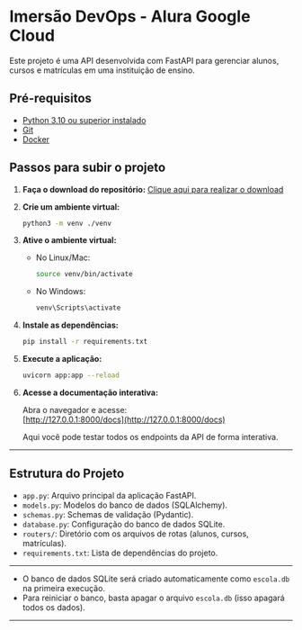 # Imersão DevOps - Alura Google Cloud

Este projeto é uma API desenvolvida com FastAPI para gerenciar alunos, cursos e matrículas em uma instituição de ensino.

## Pré-requisitos

- [Python 3.10 ou superior instalado](https://www.python.org/downloads/)
- [Git](https://git-scm.com/downloads)
- [Docker](https://www.docker.com/get-started/)

## Passos para subir o projeto

1. **Faça o download do repositório:**
   [Clique aqui para realizar o download](https://github.com/guilhermeonrails/imersao-devops/archive/refs/heads/main.zip)

2. **Crie um ambiente virtual:**
   ```sh
   python3 -m venv ./venv 
   ```
   <!-- python -m venv ./venv para ambientes Windows-->

3. **Ative o ambiente virtual:**
   - No Linux/Mac:
     ```sh
     source venv/bin/activate
     ```
   - No Windows:
     ```sh
     venv\Scripts\activate
     ```
     <!-- Click botão direito no menu iniciar, selecione terminal(ADM) e digite "Set-ExecutionPolicy RemoteSigned" caso ocorra erro-->

4. **Instale as dependências:**
   ```sh
   pip install -r requirements.txt
   ```

5. **Execute a aplicação:**
   ```sh
   uvicorn app:app --reload
   ```

6. **Acesse a documentação interativa:**

   Abra o navegador e acesse:  
   [http://127.0.0.1:8000/docs](http://127.0.0.1:8000/docs)

   Aqui você pode testar todos os endpoints da API de forma interativa.

---

<!-- Criar um arquivo Dockerfile. Acessar o docker-hub, procurar um alinguagem com imagem licenciada(selo de confiança) adicionar o "FROM" ou criar tudo pelo Gemini, Adicionar o "--reload" -->
<!-- Criar um arquivo .dockerignore e adicionar o arquivo VENV, __pycache__, -->
<!-- Fazer o build da aplicação "docker build -t <nome> . "-->
<!-- "docker images" para listar imagens-->
<!-- "docker run -p 8000:8000 <nome>" para rodar a aplicação" -->
<!-- Criar o docker-compose.yml (via Gemini) que gera o script para rodar a aplicação (cmd: docker-compose up) -->
<!-- trocar a numeração inicial no navegador por "localhost" -->

## Estrutura do Projeto

- `app.py`: Arquivo principal da aplicação FastAPI.
- `models.py`: Modelos do banco de dados (SQLAlchemy).
- `schemas.py`: Schemas de validação (Pydantic).
- `database.py`: Configuração do banco de dados SQLite.
- `routers/`: Diretório com os arquivos de rotas (alunos, cursos, matrículas).
- `requirements.txt`: Lista de dependências do projeto.

---

- O banco de dados SQLite será criado automaticamente como `escola.db` na primeira execução.
- Para reiniciar o banco, basta apagar o arquivo `escola.db` (isso apagará todos os dados).

---
